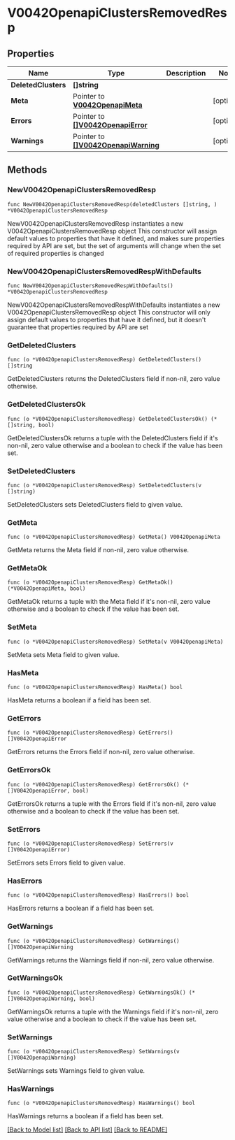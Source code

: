 # V0042OpenapiClustersRemovedResp

## Properties

Name | Type | Description | Notes
------------ | ------------- | ------------- | -------------
**DeletedClusters** | **[]string** |  | 
**Meta** | Pointer to [**V0042OpenapiMeta**](V0042OpenapiMeta.md) |  | [optional] 
**Errors** | Pointer to [**[]V0042OpenapiError**](V0042OpenapiError.md) |  | [optional] 
**Warnings** | Pointer to [**[]V0042OpenapiWarning**](V0042OpenapiWarning.md) |  | [optional] 

## Methods

### NewV0042OpenapiClustersRemovedResp

`func NewV0042OpenapiClustersRemovedResp(deletedClusters []string, ) *V0042OpenapiClustersRemovedResp`

NewV0042OpenapiClustersRemovedResp instantiates a new V0042OpenapiClustersRemovedResp object
This constructor will assign default values to properties that have it defined,
and makes sure properties required by API are set, but the set of arguments
will change when the set of required properties is changed

### NewV0042OpenapiClustersRemovedRespWithDefaults

`func NewV0042OpenapiClustersRemovedRespWithDefaults() *V0042OpenapiClustersRemovedResp`

NewV0042OpenapiClustersRemovedRespWithDefaults instantiates a new V0042OpenapiClustersRemovedResp object
This constructor will only assign default values to properties that have it defined,
but it doesn't guarantee that properties required by API are set

### GetDeletedClusters

`func (o *V0042OpenapiClustersRemovedResp) GetDeletedClusters() []string`

GetDeletedClusters returns the DeletedClusters field if non-nil, zero value otherwise.

### GetDeletedClustersOk

`func (o *V0042OpenapiClustersRemovedResp) GetDeletedClustersOk() (*[]string, bool)`

GetDeletedClustersOk returns a tuple with the DeletedClusters field if it's non-nil, zero value otherwise
and a boolean to check if the value has been set.

### SetDeletedClusters

`func (o *V0042OpenapiClustersRemovedResp) SetDeletedClusters(v []string)`

SetDeletedClusters sets DeletedClusters field to given value.


### GetMeta

`func (o *V0042OpenapiClustersRemovedResp) GetMeta() V0042OpenapiMeta`

GetMeta returns the Meta field if non-nil, zero value otherwise.

### GetMetaOk

`func (o *V0042OpenapiClustersRemovedResp) GetMetaOk() (*V0042OpenapiMeta, bool)`

GetMetaOk returns a tuple with the Meta field if it's non-nil, zero value otherwise
and a boolean to check if the value has been set.

### SetMeta

`func (o *V0042OpenapiClustersRemovedResp) SetMeta(v V0042OpenapiMeta)`

SetMeta sets Meta field to given value.

### HasMeta

`func (o *V0042OpenapiClustersRemovedResp) HasMeta() bool`

HasMeta returns a boolean if a field has been set.

### GetErrors

`func (o *V0042OpenapiClustersRemovedResp) GetErrors() []V0042OpenapiError`

GetErrors returns the Errors field if non-nil, zero value otherwise.

### GetErrorsOk

`func (o *V0042OpenapiClustersRemovedResp) GetErrorsOk() (*[]V0042OpenapiError, bool)`

GetErrorsOk returns a tuple with the Errors field if it's non-nil, zero value otherwise
and a boolean to check if the value has been set.

### SetErrors

`func (o *V0042OpenapiClustersRemovedResp) SetErrors(v []V0042OpenapiError)`

SetErrors sets Errors field to given value.

### HasErrors

`func (o *V0042OpenapiClustersRemovedResp) HasErrors() bool`

HasErrors returns a boolean if a field has been set.

### GetWarnings

`func (o *V0042OpenapiClustersRemovedResp) GetWarnings() []V0042OpenapiWarning`

GetWarnings returns the Warnings field if non-nil, zero value otherwise.

### GetWarningsOk

`func (o *V0042OpenapiClustersRemovedResp) GetWarningsOk() (*[]V0042OpenapiWarning, bool)`

GetWarningsOk returns a tuple with the Warnings field if it's non-nil, zero value otherwise
and a boolean to check if the value has been set.

### SetWarnings

`func (o *V0042OpenapiClustersRemovedResp) SetWarnings(v []V0042OpenapiWarning)`

SetWarnings sets Warnings field to given value.

### HasWarnings

`func (o *V0042OpenapiClustersRemovedResp) HasWarnings() bool`

HasWarnings returns a boolean if a field has been set.


[[Back to Model list]](../README.md#documentation-for-models) [[Back to API list]](../README.md#documentation-for-api-endpoints) [[Back to README]](../README.md)


